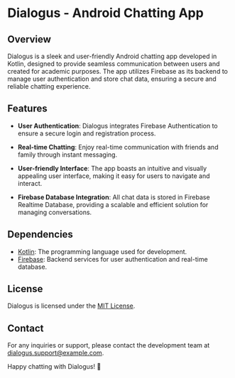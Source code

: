 # Dialogus - Android Chatting App

## Overview

Dialogus is a sleek and user-friendly Android chatting app developed in Kotlin, designed to provide seamless communication between users and created for academic purposes. The app utilizes Firebase as its backend to manage user authentication and store chat data, ensuring a secure and reliable chatting experience.

## Features

- **User Authentication**: Dialogus integrates Firebase Authentication to ensure a secure login and registration process.

- **Real-time Chatting**: Enjoy real-time communication with friends and family through instant messaging.

- **User-friendly Interface**: The app boasts an intuitive and visually appealing user interface, making it easy for users to navigate and interact.

- **Firebase Database Integration**: All chat data is stored in Firebase Realtime Database, providing a scalable and efficient solution for managing conversations.


## Dependencies

- [Kotlin](https://kotlinlang.org/): The programming language used for development.
- [Firebase](https://firebase.google.com/): Backend services for user authentication and real-time database.

## License

Dialogus is licensed under the [MIT License](LICENSE).

## Contact

For any inquiries or support, please contact the development team at dialogus.support@example.com.

Happy chatting with Dialogus! 🚀
